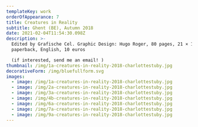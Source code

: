```yaml
---
templateKey: work
orderOfAppearance: 7
title: Creatures in Reality
subtitle: Ghent (BE), Autumn 2018
date: 2021-02-04T11:54:30.098Z
description: >-
  Edited by Grafische Cel. Graphic Design: Hugo Roger, 80 pages, 21 × 12 cm,
  paperback, English, 10 euros

  (if interested, send me an email! )
thumbnail: /img/1a-creatures-in-reality-2018-charlottestuby.jpg
decorativeForm: /img/bluefullform.svg
images:
  - image: /img/1a-creatures-in-reality-2018-charlottestuby.jpg
  - image: /img/2a-creatures-in-reality-2018-charlottestuby.jpg
  - image: /img/3a-creatures-in-reality-2018-charlottestuby.jpg
  - image: /img/4b-creatures-in-reality-2018-charlottestuby.jpg
  - image: /img/6a-creatures-in-reality-2018-charlottestuby.jpg
  - image: /img/7a-creatures-in-reality-2018-charlottestuby.jpg
  - image: /img/9a-creatures-in-reality-2018-charlottestuby.jpg
---
```


